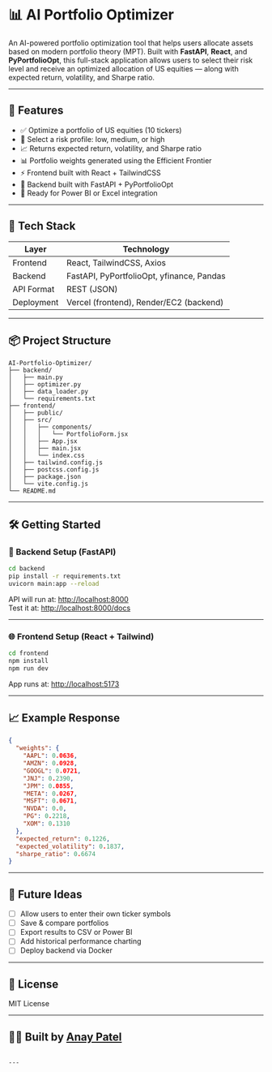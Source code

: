 
# 📊 AI Portfolio Optimizer

An AI-powered portfolio optimization tool that helps users allocate assets based on modern portfolio theory (MPT). Built with **FastAPI**, **React**, and **PyPortfolioOpt**, this full-stack application allows users to select their risk level and receive an optimized allocation of US equities — along with expected return, volatility, and Sharpe ratio.

---

## 🚀 Features

- ✅ Optimize a portfolio of US equities (10 tickers)
- 🎯 Select a risk profile: low, medium, or high
- 📈 Returns expected return, volatility, and Sharpe ratio
- 📊 Portfolio weights generated using the Efficient Frontier
- ⚡ Frontend built with React + TailwindCSS
- 🔌 Backend built with FastAPI + PyPortfolioOpt
- 🔁 Ready for Power BI or Excel integration

---

## 🧠 Tech Stack

| Layer      | Technology                               |
|------------|-------------------------------------------|
| Frontend   | React, TailwindCSS, Axios                 |
| Backend    | FastAPI, PyPortfolioOpt, yfinance, Pandas |
| API Format | REST (JSON)                               |
| Deployment | Vercel (frontend), Render/EC2 (backend)   |

---

## 📦 Project Structure

```
AI-Portfolio-Optimizer/
├── backend/
│   ├── main.py
│   ├── optimizer.py
│   ├── data_loader.py
│   └── requirements.txt
├── frontend/
│   ├── public/
│   ├── src/
│   │   ├── components/
│   │   │   └── PortfolioForm.jsx
│   │   ├── App.jsx
│   │   ├── main.jsx
│   │   └── index.css
│   ├── tailwind.config.js
│   ├── postcss.config.js
│   ├── package.json
│   └── vite.config.js
└── README.md
```

---

## 🛠️ Getting Started

### 🔧 Backend Setup (FastAPI)

```bash
cd backend
pip install -r requirements.txt
uvicorn main:app --reload
```

API will run at: [http://localhost:8000](http://localhost:8000)  
Test it at: [http://localhost:8000/docs](http://localhost:8000/docs)

---

### 🌐 Frontend Setup (React + Tailwind)

```bash
cd frontend
npm install
npm run dev
```

App runs at: [http://localhost:5173](http://localhost:5173)

---

## 📈 Example Response

```json
{
  "weights": {
    "AAPL": 0.0636,
    "AMZN": 0.0928,
    "GOOGL": 0.0721,
    "JNJ": 0.2390,
    "JPM": 0.0855,
    "META": 0.0267,
    "MSFT": 0.0671,
    "NVDA": 0.0,
    "PG": 0.2218,
    "XOM": 0.1310
  },
  "expected_return": 0.1226,
  "expected_volatility": 0.1837,
  "sharpe_ratio": 0.6674
}
```


---

## 🧠 Future Ideas

- [ ] Allow users to enter their own ticker symbols
- [ ] Save & compare portfolios
- [ ] Export results to CSV or Power BI
- [ ] Add historical performance charting
- [ ] Deploy backend via Docker

---

## 📄 License

MIT License

---

## 👨‍💻 Built by [Anay Patel](https://www.linkedin.com/in/anaypatel18)
```

---

